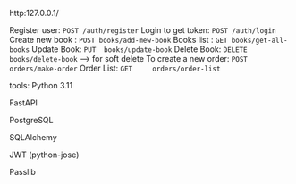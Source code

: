 http:127.0.0.1/


Register user: `POST /auth/register`
Login to get token: `POST /auth/login`
Create new book : `POST books/add-mew-book`
Books list : `GET books/get-all-books`
Update Book:  `PUT  books/update-book`
Delete Book: `DELETE  books/delete-book`  --> for soft delete
To create a new order:   `POST    orders/make-order`
Order List:      `GET     orders/order-list`





tools:
Python 3.11

FastAPI

PostgreSQL

SQLAlchemy

JWT (python-jose)

Passlib

